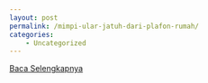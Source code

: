 ```yaml
---
layout: post
permalink: /mimpi-ular-jatuh-dari-plafon-rumah/
categories:
    - Uncategorized
---
```


[Baca Selengkapnya](/03)